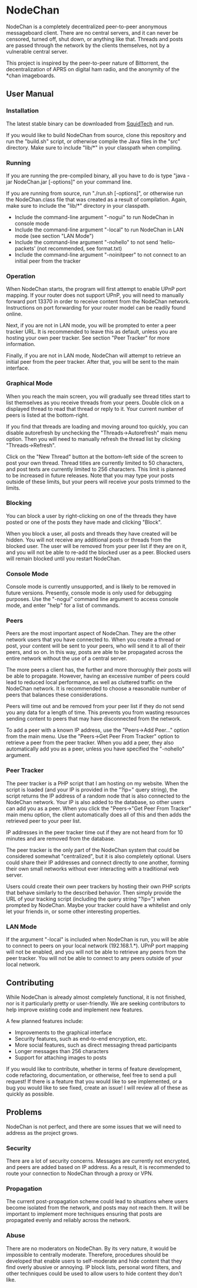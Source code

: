# NodeChan
NodeChan is a completely decentralized peer-to-peer anonymous messageboard client. There are no central servers, and it can never be censored, turned off, shut down, or anything like that. Threads and posts are passed through the network by the clients themselves, not by a vulnerable central server.

This project is inspired by the peer-to-peer nature of Bittorrent, the decentralization of APRS on digital ham radio, and the anonymity of the *chan imageboards.

## User Manual
### Installation
The latest stable binary can be downloaded from [SquidTech](http://squid-tech.com/nodechan.html) and run.

If you would like to build NodeChan from source, clone this repository and run the "build.sh" script, or otherwise compile the Java files in the "src" directory. Make sure to include "lib/*" in your classpath when compiling.


### Running
If you are running the pre-compiled binary, all you have to do is type "java -jar NodeChan.jar \[-options\]" on your command line.

If you are running from source, run "./run.sh \[-options\]", or otherwise run the NodeChan.class file that was created as a result of compilation. Again, make sure to include the "lib/*" directory in your classpath.

* Include the command-line argument "-nogui" to run NodeChan in console mode
* Include the command-line argument "-local" to run NodeChan in LAN mode (see section "LAN Mode")
* Include the command-line argument "-nohello" to not send 'hello-packets' (not recommended, see format.txt)
* Include the command-line argument "-noinitpeer" to not connect to an initial peer from the tracker


### Operation
When NodeChan starts, the program will first attempt to enable UPnP port mapping. If your router does not support UPnP, you will need to manually forward port 13370 in order to receive content from the NodeChan network. Instructions on port forwarding for your router model can be readily found online.

Next, if you are not in LAN mode, you will be prompted to enter a peer tracker URL. It is recommended to leave this as default, unless you are hosting your own peer tracker. See section "Peer Tracker" for more information.

Finally, if you are not in LAN mode, NodeChan will attempt to retrieve an initial peer from the peer tracker. After that, you will be sent to the main interface.


### Graphical Mode
When you reach the main screen, you will gradually see thread titles start to list themselves as you receive threads from your peers. Double click on a displayed thread to read that thread or reply to it. Your current number of peers is listed at the bottom-right.

If you find that threads are loading and moving around too quickly, you can disable autorefresh by unchecking the "Threads->Autorefresh" main menu option. Then you will need to manually refresh the thread list by clicking "Threads->Refresh".

Click on the "New Thread" button at the bottom-left side of the screen to post your own thread. Thread titles are currently limited to 50 characters, and post texts are currently limited to 256 characters. This limit is planned to be increased in future releases. Note that you may type your posts outside of these limits, but your peers will receive your posts trimmed to the limits.

### Blocking
You can block a user by right-clicking on one of the threads they have posted or one of the posts they have made and clicking "Block".

When you block a user, all posts and threads they have created will be hidden. You will not receive any additional posts or threads from the blocked user. The user will be removed from your peer list if they are on it, and you will not be able to re-add the blocked user as a peer. Blocked users will remain blocked until you restart NodeChan.


### Console Mode
Console mode is currently unsupported, and is likely to be removed in future versions. Presently, console mode is only used for debugging purposes. Use the "-nogui" command line argument to access console mode, and enter "help" for a list of commands.


### Peers
Peers are the most important aspect of NodeChan. They are the other network users that you have connected to. When you create a thread or post, your content will be sent to your peers, who will send it to all of their peers, and so on. In this way, posts are able to be propagated across the entire network without the use of a central server.

The more peers a client has, the further and more thoroughly their posts will be able to propagate. However, having an excessive number of peers could lead to reduced local performance, as well as cluttered traffic on the NodeChan network. It is recommended to choose a reasonable number of peers that balances these considerations.

Peers will time out and be removed from your peer list if they do not send you any data for a length of time. This prevents you from wasting resources sending content to peers that may have disconnected from the network.

To add a peer with a known IP address, use the "Peers->Add Peer..." option from the main menu. Use the "Peers->Get Peer From Tracker" option to retrieve a peer from the peer tracker. When you add a peer, they also automatically add you as a peer, unless you have specified the "-nohello" argument.


### Peer Tracker
The peer tracker is a PHP script that I am hosting on my website. When the script is loaded (and your IP is provided in the "?ip=" query string), the script returns the IP address of a random node that is also connected to the NodeChan network. Your IP is also added to the database, so other users can add you as a peer. When you click the "Peers->"Get Peer From Tracker" main menu option, the client automatically does all of this and then adds the retrieved peer to your peer list.

IP addresses in the peer tracker time out if they are not heard from for 10 minutes and are removed from the database.

The peer tracker is the only part of the NodeChan system that could be considered somewhat "centralized", but it is also completely optional. Users could share their IP addresses and connect directly to one another, forming their own small networks without ever interacting with a traditional web server.

Users could create their own peer trackers by hosting their own PHP scripts that behave similarly to the described behavior. Then simply provide the URL of your tracking script (including the query string "?ip=") when prompted by NodeChan. Maybe your tracker could have a whitelist and only let your friends in, or some other interesting properties.


### LAN Mode
If the argument "-local" is included when NodeChan is run, you will be able to connect to peers on your local network (192.168.1.*). UPnP port mapping will not be enabled, and you will not be able to retrieve any peers from the peer tracker. You will not be able to connect to any peers outside of your local network.


## Contributing
While NodeChan is already almost completely functional, it is not finished, nor is it particularly pretty or user-friendly. We are seeking contributors to help improve existing code and implement new features.

A few planned features include:
* Improvements to the graphical interface
* Security features, such as end-to-end encryption, etc.
* More social features, such as direct messaging thread participants
* Longer messages than 256 characters
* Support for attaching images to posts

If you would like to contribute, whether in terms of feature development, code refactoring, documentation, or otherwise, feel free to send a pull request! If there is a feature that you would like to see implemented, or a bug you would like to see fixed, create an issue! I will review all of these as quickly as possible.


## Problems
NodeChan is not perfect, and there are some issues that we will need to address as the project grows.

### Security
There are a lot of security concerns. Messages are currently not encrypted, and peers are added based on IP address. As a result, it is recommended to route your connection to NodeChan through a proxy or VPN.

### Propagation
The current post-propagation scheme could lead to situations where users become isolated from the network, and posts may not reach them. It will be important to implement more techniques ensuring that posts are propagated evenly and reliably across the network.

### Abuse
There are no moderators on NodeChan. By its very nature, it would be impossible to centrally moderate. Therefore, procedures should be developed that enable users to self-moderate and hide content that they find overly abusive or annoying. IP block lists, personal word filters, and other techniques could be used to allow users to hide content they don't like.
